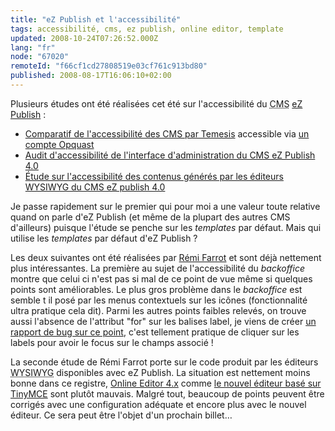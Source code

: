```yaml
---
title: "eZ Publish et l'accessibilité"
tags: accessibilité, cms, ez publish, online editor, template
updated: 2008-10-24T07:26:52.000Z
lang: "fr"
node: "67020"
remoteId: "f66cf1cd27808519e03cf761c913bd80"
published: 2008-08-17T16:06:10+02:00
---
```


Plusieurs études ont été réalisées cet été sur l'accessibilité du <abbr title="Content Management System">CMS</abbr> [eZ Publish](/tag/ez-publish) :

* [Comparatif de l'accessibilité des CMS par Temesis](http://blog.temesis.com/2008/07/10/331-rmll-cms-accessibilite-suite) accessible via [un compte Opquast](http://mon.opquast.com/)
* [Audit d'accessibilité de l'interface d'administration du CMS eZ Publish 4.0](http://freemi.fr/ez_publish/backoffice_accessibilite.html)
* [Étude sur l'accessibilité des contenus générés par les éditeurs WYSIWYG du CMS eZ publish 4.0](http://freemi.fr/ez_publish/wysiwyg_accessibilite_ez.html)

Je passe rapidement sur le premier qui pour moi a une valeur toute relative quand on parle d'eZ Publish (et même de la plupart des autres CMS d'ailleurs) puisque l'étude se penche sur les *templates* par défaut. Mais qui utilise les *templates* par défaut d'eZ Publish ?


Les deux suivantes ont été réalisées par [Rémi Farrot](http://freemi.fr/) et sont déjà nettement plus intéressantes. La première au sujet de l'accessibilité du *backoffice* montre que celui ci n'est pas si mal de ce point de vue même si quelques points sont améliorables. Le plus gros problème dans le *backoffice* est semble t il posé par les menus contextuels sur les icônes (fonctionnalité ultra pratique cela dit). Parmi les autres points faibles relevés, on trouve aussi l'absence de l'attribut &quot;for&quot; sur les balises label, je viens de créer [un rapport de bug sur ce point](http://issues.ez.no/13503), c'est tellement pratique de cliquer sur les labels pour avoir le focus sur le champs associé !


La seconde étude de Rémi Farrot porte sur le code produit par les éditeurs <abbr title="What You See Is What You Get">WYSIWYG</abbr>  disponibles avec eZ Publish. La situation est nettement moins bonne dans ce registre, [Online Editor 4.x](http://ez.no/doc/extensions/online_editor/4_x) comme [le nouvel éditeur basé sur TinyMCE](/post/the-new-online-editor-for-ez-publish-beta) sont plutôt mauvais. Malgré tout, beaucoup de points peuvent être corrigés avec une configuration adéquate et encore plus avec le nouvel éditeur. Ce sera peut être l'objet d'un prochain billet…

